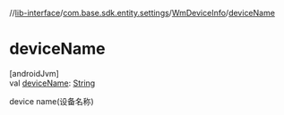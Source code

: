 //[lib-interface](../../../index.md)/[com.base.sdk.entity.settings](../index.md)/[WmDeviceInfo](index.md)/[deviceName](device-name.md)

# deviceName

[androidJvm]\
val [deviceName](device-name.md): [String](https://kotlinlang.org/api/latest/jvm/stdlib/kotlin/-string/index.html)

device name(设备名称)
